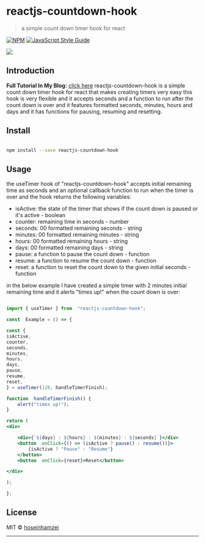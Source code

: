 
# reactjs-countdown-hook

  

> a simple count down timer hook for react

  

[![NPM](https://img.shields.io/npm/v/reactjs-countdown-hook.svg)](https://www.npmjs.com/package/reactjs-countdown-hook) [![JavaScript Style Guide](https://img.shields.io/badge/code_style-standard-brightgreen.svg)](https://standardjs.com)

![ ](http://www.hoseinh.com/wp-content/uploads/2021/07/1.gif)
  ## Introduction
   **Full Tutorial In My Blog:** [click here](https://www.hoseinh.com/how-to-create-a-count-down-timer-in-react-easily/)
  reactjs-countdown-hook is a simple count down timer hook for react that makes creating timers very easy this hook is very flexible and it accepts seconds and a function to run after the count down is over and it features formatted seconds, minutes, hours and days and it has functions for pausing, resuming and resetting.

## Install

  

```bash

npm install --save reactjs-countdown-hook

```

  

## Usage
the useTimer hook of "reactjs-countdown-hook" accepts initial remaining time as seconds and an optional callback function to run when the timer is over and the hook returns the following variables:

 - isActive: the state of the timer that shows if the count down is paused or it's active - boolean
 - counter: remaining time in seconds - number
 - seconds: 00 formatted remaining seconds - string
 - minutes: 00 formatted remaining minutes - string 
 - hours: 00 formatted remaining hours - string
 - days: 00 formatted remaining days - string
 - pause:  a function to pause the count down - function
 - resume:  a function to resume the count down - function
 - reset:  a function to reset the count down to the given initial seconds - function

in the below example I have created a simple timer with 2 minutes initial remaining time and it alerts "times up!" when the count down is over:
```jsx

import { useTimer } from  "reactjs-countdown-hook";

const  Example = () => {

const {
isActive,
counter,
seconds,
minutes,
hours,
days,
pause,
resume,
reset,
} = useTimer(120, handleTimerFinish);

function  handleTimerFinish() {
	alert("times up!");
}

return (
<div>

	<div>{`${days} : ${hours} : ${minutes} : ${seconds}`}</div>
	<button  onClick={() => (isActive ? pause() : resume())}>
		{isActive ? "Pause" : "Resume"}
	</button>
	<button  onClick={reset}>Reset</button>

</div>

);

};

```


  

## License

  

MIT © [hoseinhamzei](https://github.com/hoseinhamzei)

  

---

